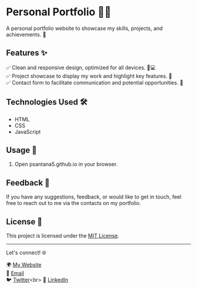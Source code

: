# Personal Portfolio 👨‍💻

A personal portfolio website to showcase my skills, projects, and achievements. 🌟

## Features ✨

✅ Clean and responsive design, optimized for all devices. 📱💻<br>
✅ Project showcase to display my work and highlight key features. 🚀<br>
✅ Contact form to facilitate communication and potential opportunities. 📧

## Technologies Used 🛠️

- HTML
- CSS
- JavaScript

## Usage 🚀

1. Open psantana5.github.io in your browser.

## Feedback 💌

If you have any suggestions, feedback, or would like to get in touch, feel free to reach out to me via the contacts on my portfolio.

## License 📝

This project is licensed under the [MIT License](LICENSE).

---

Let's connect! 🌐

🌍 [My Website](psantana5.github.io)<br>
📧 [Email](mailto:pausantanapi2@gmail.com)<br>
🐦 [Twitter](https://twitter.com/psantana5_)<br>
👥 [LinkedIn](https://www.linkedin.com/in/pau-santana-b12038225/)

